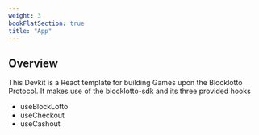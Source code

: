 ```yaml
---
weight: 3
bookFlatSection: true
title: "App"
---
```


## Overview

This Devkit is a React template for building Games upon the Blocklotto Protocol. It makes use of the blocklotto-sdk and its three provided hooks

* useBlockLotto
* useCheckout
* useCashout